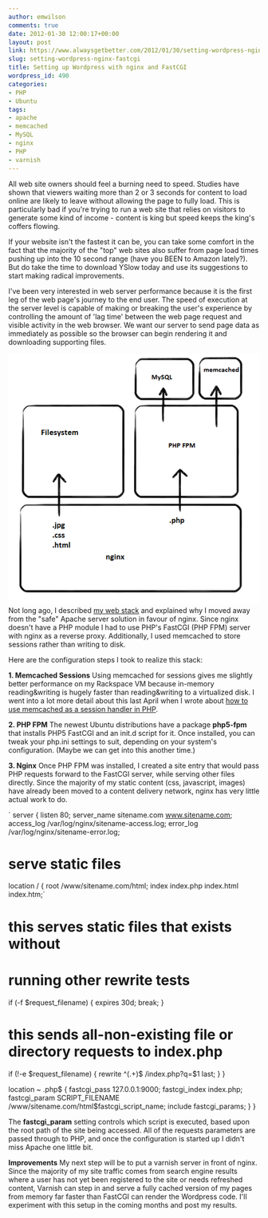 ```yaml
---
author: emwilson
comments: true
date: 2012-01-30 12:00:17+00:00
layout: post
link: https://www.alwaysgetbetter.com/2012/01/30/setting-wordpress-nginx-fastcgi/
slug: setting-wordpress-nginx-fastcgi
title: Setting up Wordpress with nginx and FastCGI
wordpress_id: 490
categories:
- PHP
- Ubuntu
tags:
- apache
- memcached
- MySQL
- nginx
- PHP
- varnish
---
```


All web site owners should feel a burning need to speed. Studies have shown that viewers waiting more than 2 or 3 seconds for content to load online are likely to leave without allowing the page to fully load. This is particularly bad if you're trying to run a web site that relies on visitors to generate some kind of income - content is king but speed keeps the king's coffers flowing.

If your website isn't the fastest it can be, you can take some comfort in the fact that the majority of the "top" web sites also suffer from page load times pushing up into the 10 second range (have you BEEN to Amazon lately?). But do take the time to download YSlow today and use its suggestions to start making radical improvements.

I've been very interested in web server performance because it is the first leg of the web page's journey to the end user. The speed of execution at the server level is capable of making or breaking the user's experience by controlling the amount of 'lag time' between the web page request and visible activity in the web browser. We want our server to send page data as immediately as possible so the browser can begin rendering it and downloading supporting files.

[![](/images/2011/12/agb_new.png)](/images/2011/12/agb_new.png)Not long ago, I described [my web stack](/blog/2011/12/20/fastcgi-nginx-performance-vm/) and explained why I moved away from the "safe" Apache server solution in favour of nginx. Since nginx doesn't have a PHP module I had to use PHP's FastCGI (PHP FPM) server with nginx as a reverse proxy. Additionally, I used memcached to store sessions rather than writing to disk.

Here are the configuration steps I took to realize this stack:

**1. Memcached Sessions**
Using memcached for sessions gives me slightly better performance on my Rackspace VM because in-memory reading&writing is hugely faster than reading&writing to a virtualized disk. I went into a lot more detail about this last April when I wrote about [how to use memcached as a session handler in PHP](/blog/2011/04/09/memcached-session-handler/).

**2. PHP FPM**
The newest Ubuntu distributions have a package **php5-fpm** that installs PHP5 FastCGI and an init.d script for it. Once installed, you can tweak your php.ini settings to suit, depending on your system's configuration. (Maybe we can get into this another time.)

**3. Nginx**
Once PHP FPM was installed, I created a site entry that would pass PHP requests forward to the FastCGI server, while serving other files directly. Since the majority of my static content (css, javascript, images) have already been moved to a content delivery network, nginx has very little actual work to do.

`
server {
listen 80;
server_name sitename.com www.sitename.com;
access_log /var/log/nginx/sitename-access.log;
error_log /var/log/nginx/sitename-error.log;
# serve static files
location / {
root /www/sitename.com/html;
index index.php index.html index.htm;`

# this serves static files that exists without
# running other rewrite tests
if (-f $request_filename) {
expires 30d;
break;
}

# this sends all-non-existing file or directory requests to index.php
if (!-e $request_filename) {
rewrite ^(.+)$ /index.php?q=$1 last;
}
}

location ~ \.php$ {
fastcgi_pass 127.0.0.1:9000;
fastcgi_index index.php;
fastcgi_param SCRIPT_FILENAME /www/sitename.com/html$fastcgi_script_name;
include fastcgi_params;
}
}

The **fastcgi_param** setting controls which script is executed, based upon the root path of the site being accessed. All of the requests parameters are passed through to PHP, and once the configuration is started up I didn't miss Apache one little bit.

**Improvements**
My next step will be to put a varnish server in front of nginx. Since the majority of my site traffic comes from search engine results where a user has not yet been registered to the site or needs refreshed content, Varnish can step in and serve a fully cached version of my pages from memory far faster than FastCGI can render the Wordpress code. I'll experiment with this setup in the coming months and post my results.
